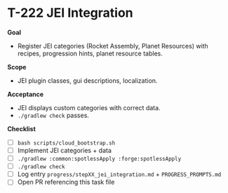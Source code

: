 # T-222 JEI Integration

**Goal**
- Register JEI categories (Rocket Assembly, Planet Resources) with recipes, progression hints, planet resource tables.

**Scope**
- JEI plugin classes, gui descriptions, localization.

**Acceptance**
- JEI displays custom categories with correct data.
- `./gradlew check` passes.

**Checklist**
- [ ] `bash scripts/cloud_bootstrap.sh`
- [ ] Implement JEI categories + data
- [ ] `./gradlew :common:spotlessApply :forge:spotlessApply`
- [ ] `./gradlew check`
- [ ] Log entry `progress/stepXX_jei_integration.md` + `PROGRESS_PROMPTS.md`
- [ ] Open PR referencing this task file
